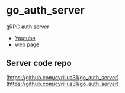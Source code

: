 # go_auth_server
gRPC auth server


- [Youtube](https://www.youtube.com/watch?v=EURjTg5fw-E)
- [web page](https://selectel.ru/blog/tutorials/go-grcp/?utm_source=youtube.com&utm_medium=referral&utm_campaign=help_tgbot-grcp_181123_tuzov_paid)


## Server code repo
[https://github.com/cyrillus31/go_auth_server](https://github.com/cyrillus31/go_auth_server)

